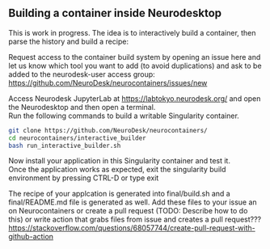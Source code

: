 ## Building a container inside Neurodesktop

This is work in progress. The idea is to interactively build a container, then parse the history and build a recipe:

Request access to the container build system by opening an issue here and let us know which tool you want to add (to avoid duplications) and ask to be added to the neurodesk-user access group: https://github.com/NeuroDesk/neurocontainers/issues/new

Access Neurodesk JupyterLab at https://labtokyo.neurodesk.org/ and open the Neurodesktop and then open a terminal. \
Run the following commands to build a writable Singularity container.

```bash
git clone https://github.com/NeuroDesk/neurocontainers/
cd neurocontainers/interactive_builder
bash run_interactive_builder.sh
```

Now install your application in this Singularity container and test it. \
Once the application works as expected, exit the singularity build environment by pressing CTRL-D or type exit

The recipe of your applcation is generated into final/build.sh and a final/README.md file is generated as well. Add these files to your issue an on Neurocontainers or create a pull request (TODO: Describe how to do this) or write action that grabs files from issue and creates a pull request???
https://stackoverflow.com/questions/68057744/create-pull-request-with-github-action